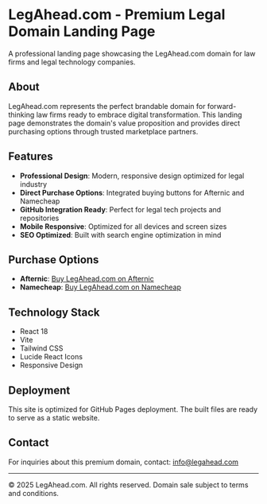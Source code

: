 # LegAhead.com - Premium Legal Domain Landing Page

A professional landing page showcasing the LegAhead.com domain for law firms and legal technology companies.

## About

LegAhead.com represents the perfect brandable domain for forward-thinking law firms ready to embrace digital transformation. This landing page demonstrates the domain's value proposition and provides direct purchasing options through trusted marketplace partners.

## Features

- **Professional Design**: Modern, responsive design optimized for legal industry
- **Direct Purchase Options**: Integrated buying buttons for Afternic and Namecheap
- **GitHub Integration Ready**: Perfect for legal tech projects and repositories
- **Mobile Responsive**: Optimized for all devices and screen sizes
- **SEO Optimized**: Built with search engine optimization in mind

## Purchase Options

- **Afternic**: [Buy LegAhead.com on Afternic](https://www.afternic.com/domain/legahead.com)
- **Namecheap**: [Buy LegAhead.com on Namecheap](https://www.namecheap.com/market/buynow/legahead.com)

## Technology Stack

- React 18
- Vite
- Tailwind CSS
- Lucide React Icons
- Responsive Design

## Deployment

This site is optimized for GitHub Pages deployment. The built files are ready to serve as a static website.

## Contact

For inquiries about this premium domain, contact: info@legahead.com

---

© 2025 LegAhead.com. All rights reserved. Domain sale subject to terms and conditions.

